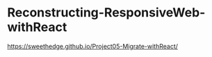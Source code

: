 # Reconstructing-ResponsiveWeb-withReact

https://sweethedge.github.io/Project05-Migrate-withReact/
